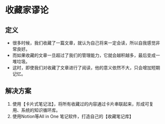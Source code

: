# 收藏家谬论
## 定义
* 很多时候，我们收藏了一篇文章，就认为自己将来一定会读，所以自我感觉非常良好。
* 而如果收藏的文章一旦超过了我们的管理能力，它就会越积越多，最后变成一堆垃圾。
* 这时，即使我们对收藏了文章进行了阅读，他的意义依然不大，只会增加短期记忆。

## 解决方案
1. 使用【卡片式笔记法】，将所有收藏过的内容通过卡片串联起来，形成可复用、系统的知识循环库。
2. 使用Notion等All in One 笔记软件，打造自己的【收藏笔记库】